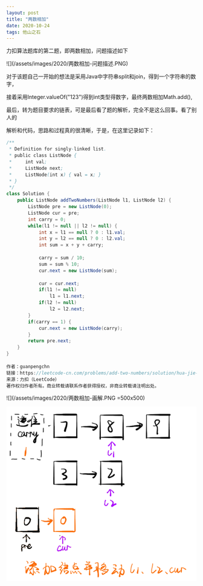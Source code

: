 ```yaml
---
layout: post
title: "两数相加"
date: 2020-10-24
tags: 他山之石
---
```


力扣算法题库的第二题，即两数相加，问题描述如下

<div width="500px" height="300px">
![](/assets/images/2020/两数相加-问题描述.PNG)
</div>

对于该题自己一开始的想法是采用Java中字符串split和join，得到一个字符串的数字，

接着采用Integer.valueOf("123")得到int类型得数字，最终两数相加Math.add(),

最后，转为题目要求的链表，可是最后看了题的解析，完全不是这么回事。看了别人的

解析和代码，思路和过程真的很清晰，于是，在这里记录如下：

```java
/**
 * Definition for singly-linked list.
 * public class ListNode {
 *     int val;
 *     ListNode next;
 *     ListNode(int x) { val = x; }
 * }
 */
class Solution {
    public ListNode addTwoNumbers(ListNode l1, ListNode l2) {
        ListNode pre = new ListNode(0);
        ListNode cur = pre;
        int carry = 0;
        while(l1 != null || l2 != null) {
            int x = l1 == null ? 0 : l1.val;
            int y = l2 == null ? 0 : l2.val;
            int sum = x + y + carry;
            
            carry = sum / 10;
            sum = sum % 10;
            cur.next = new ListNode(sum);

            cur = cur.next;
            if(l1 != null)
                l1 = l1.next;
            if(l2 != null)
                l2 = l2.next;
        }
        if(carry == 1) {
            cur.next = new ListNode(carry);
        }
        return pre.next;
    }
}

作者：guanpengchn
链接：https://leetcode-cn.com/problems/add-two-numbers/solution/hua-jie-suan-fa-2-liang-shu-xiang-jia-by-guanpengc/
来源：力扣（LeetCode）
著作权归作者所有。商业转载请联系作者获得授权，非商业转载请注明出处。
```
<div width="500px" height="500px">
![](/assets/images/2020/两数相加-画解.PNG  =500x500)
</div>

![](/assets/images/2020/两数相加-画解2.PNG)

